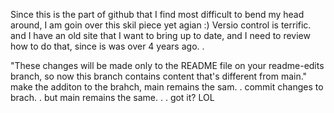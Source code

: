 Since this is the part of github that I find most difficult to bend my head around, I am goin over this skil piece yet agian :) Versio control is terrific. and I have an old site that I want to bring up to date, and I need to review how to do that, since is was over 4 years ago. .


"These changes will be made only to the README file on your readme-edits branch, so now this branch contains content that's different from main."
make the additon to the brahch, main  remains the sam. .  commit changes to brach. .  but main remains the same. . . got it? LOL 
